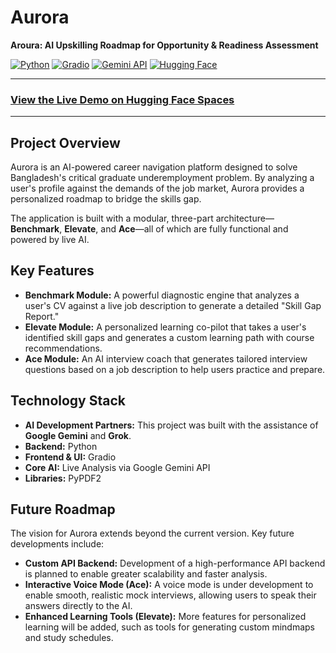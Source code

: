 # Aurora

**Aroura: AI Upskilling Roadmap for Opportunity & Readiness Assessment**

[![Python](https://img.shields.io/badge/Python-3.11-blue?logo=python&logoColor=white)](https://www.python.org)
[![Gradio](https://img.shields.io/badge/Gradio-UI-orange)](https://www.gradio.app/)
[![Gemini API](https://img.shields.io/badge/Gemini_API-Google-4285F4?logo=google&logoColor=white)](https://ai.google.dev/gemini-api)
[![Hugging Face](https://img.shields.io/badge/%F0%9F%A4%—%20Hugging%20Face-Spaces-yellow)](https://huggingface.co/spaces)

---

### [**View the Live Demo on Hugging Face Spaces**](https://huggingface.co/spaces/KawserMahamudJunyed/Aurora)

---

## **Project Overview**

Aurora is an AI-powered career navigation platform designed to solve Bangladesh's critical graduate underemployment problem. By analyzing a user's profile against the demands of the job market, Aurora provides a personalized roadmap to bridge the skills gap.

The application is built with a modular, three-part architecture—**Benchmark**, **Elevate**, and **Ace**—all of which are fully functional and powered by live AI.

## **Key Features**

* **Benchmark Module:** A powerful diagnostic engine that analyzes a user's CV against a live job description to generate a detailed "Skill Gap Report."
* **Elevate Module:** A personalized learning co-pilot that takes a user's identified skill gaps and generates a custom learning path with course recommendations.
* **Ace Module:** An AI interview coach that generates tailored interview questions based on a job description to help users practice and prepare.

## **Technology Stack**

* **AI Development Partners:** This project was built with the assistance of **Google Gemini** and **Grok**.
* **Backend:** Python
* **Frontend & UI:** Gradio
* **Core AI:** Live Analysis via Google Gemini API
* **Libraries:** PyPDF2

## **Future Roadmap**

The vision for Aurora extends beyond the current version. Key future developments include:

* **Custom API Backend:** Development of a high-performance API backend is planned to enable greater scalability and faster analysis.
* **Interactive Voice Mode (Ace):** A voice mode is under development to enable smooth, realistic mock interviews, allowing users to speak their answers directly to the AI.
* **Enhanced Learning Tools (Elevate):** More features for personalized learning will be added, such as tools for generating custom mindmaps and study schedules.
